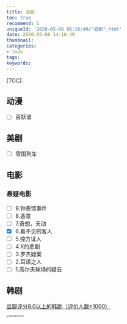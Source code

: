 ```yaml
---
title: 追剧
toc: true
recommend: 1
uniqueId: '2020-05-08 06:16:49/"追剧".html'
date: 2020-05-08 14:16:49
thumbnail:
categories:
- todo
tags:
keywords:
---
```


[TOC]

<!--more-->

## 动漫

- [ ] 百妖谱

## 美剧

- [ ] 雪国列车

## 电影

### 悬疑电影

- [ ] 9.钟表馆事件
- [ ] 8.恶意
- [ ] 7.奇想，天动
- [x] 6.看不见的客人
- [ ] 5.控方证人
- [ ] 4.X的悲剧
- [ ] 3.罗杰疑案
- [ ] 2.耳语之人
- [ ] 1.高尔夫球场的疑云

## 韩剧

[豆瓣评分8.0以上的韩剧（评价人数≥1000）](https://www.douban.com/doulist/2942804/)

<img src="https://i.loli.net/2020/05/08/y9BZ6dtkEX3KezY.png" alt="y9BZ6dtkEX3KezY" style="zoom: 33%;" />
